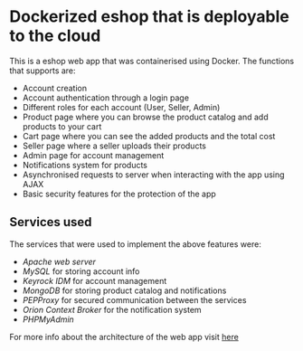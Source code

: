 # Dockerized eshop that is deployable to the cloud
This is a eshop web app that was containerised using Docker. The functions 
that supports are:
* Account creation
* Account authentication through a login page
* Different roles for each account (User, Seller, Admin)
* Product page where you can browse the product catalog and add products to
your cart
* Cart page where you can see the added products and the total cost
* Seller page where a seller uploads their products
* Admin page for account management
* Notifications system for products
* Asynchronised requests to server when interacting with the app using AJAX 
* Basic security features for the protection of the app

## Services used
The services that were used to implement the above features were:
- *Apache web server*
- *MySQL* for storing account info
- *Keyrock IDM* for account management
- *MongoDB* for storing product catalog and notifications
- *PEPProxy* for secured communication between the services
- *Orion Context Broker* for the notification system
- *PHPMyAdmin*

For more info about the architecture of the web app visit [here](https://github.com/gramiotis/COMP513-Cloud-Computing/blob/main/report.pdf)
